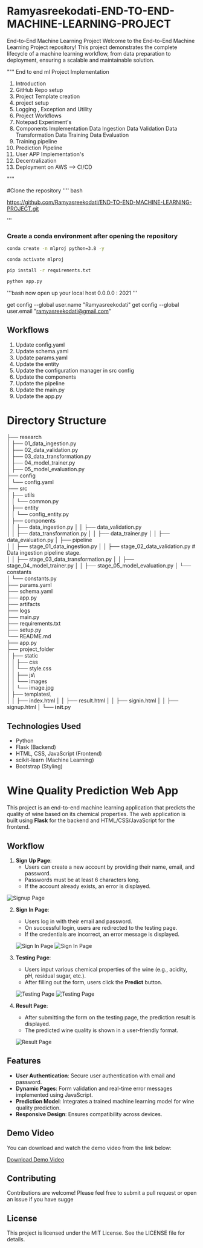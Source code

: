 # Ramyasreekodati-END-TO-END-MACHINE-LEARNING-PROJECT
End-to-End Machine Learning Project
Welcome to the End-to-End Machine Learning Project repository! This project demonstrates the complete lifecycle of a machine learning workflow, from data preparation to deployment, ensuring a scalable and maintainable solution.

""" 
End to end ml Project Implementation
1. Introduction
2. GitHub Repo setup
3. Project Template creation
4. project setup
5. Logging , Exception and Utility
6. Project Workflows
7. Notepad Experiment's
8. Components Implementation
	Data Ingestion
	Data Validation
	Data Transformation
	Data Training
	Data Evaluation
9.  Training pipeline
10. Prediction Pipeline
11. User APP Implementation's
12. Decentralization
13. Deployment on AWS --> CI/CD

"""

#Clone the repository
''''
bash

https://github.com/Ramyasreekodati/END-TO-END-MACHINE-LEARNING-PROJECT.git

'''

### Create a conda environment after opening the repository

```bash
conda create -n mlproj python=3.8 -y
```

```bash
conda activate mlproj
```

```bash
pip install -r requirements.txt
```

```bash
python app.py
```
'''bash
now open up your local host 0.0.0.0 : 2021
'''


get config --global user.name "Ramyasreekodati"
get config --global user.email "ramyasreekodati@gmail.com"

## Workflows

1. Update config.yaml
2. Update schema.yaml
3. Update params.yaml
4. Update the entity
5. Update the configuration manager in src config
6. Update the components
7. Update the pipeline 
8. Update the main.py
9. Update the app.py



# Directory Structure

├── research  
│   ├── 01_data_ingestion.py  
│   ├── 02_data_validation.py   
│   ├── 03_data_transformation.py   
│   ├── 04_model_trainer.py         
│   ├── 05_model_evaluation.py   
├── config  
│   └── config.yaml                
├── src  
│   ├── utils  
│   │   └── common.py              
│   ├── entity  
│   │   └── config_entity.py       
│   ├── components  
│   │   ├── data_ingestion.py 
│   │   ├── data_validation.py       
│   │   ├── data_transformation.py 
│   │   ├── data_trainer.py 
│   │   ├── data_evaluation.py 
│   ├── pipeline  
│   │   ├── stage_01_data_ingestion.py 
│   │   ├── stage_02_data_validation.py  # Data ingestion pipeline stage.  
│   │   ├── stage_03_data_transformation.py 
│   │   ├── stage_04_model_trainer.py 
│   │   ├── stage_05_model_evaluation.py 
│   └── constants  
│       └── constants.py          
├── params.yaml                      
├── schema.yaml                    
├── app.py                          
├── artifacts                      
├── logs                           
├── main.py                         
├── requirements.txt               
├── setup.py                        
└── README.md                        
├── app.py                           
├── project_folder\
│   ├── static\
│   │    ├── css\
│   │         └── style.css            
│   │     ├── js\                      
│   │     └── images\
│   │         └── image.jpg            
│   ├── templates\                  
│   │     ├── index.html
│   │     ├── result.html
│   │     ├── signin.html
│   │     ├── signup.html
│   └── __init__.py  


## Technologies Used
- Python
- Flask (Backend)
- HTML, CSS, JavaScript (Frontend)
- scikit-learn (Machine Learning)
- Bootstrap (Styling)

# Wine Quality Prediction Web App

This project is an end-to-end machine learning application that predicts the quality of wine based on its chemical properties. The web application is built using **Flask** for the backend and HTML/CSS/JavaScript for the frontend.

## Workflow

1. **Sign Up Page**:
   - Users can create a new account by providing their name, email, and password.
   - Passwords must be at least 6 characters long.
   - If the account already exists, an error is displayed.

   
![Signup Page](project_folder/static/web_images/singup_page.png)

2. **Sign In Page**:
   - Users log in with their email and password.
   - On successful login, users are redirected to the testing page.
   - If the credentials are incorrect, an error message is displayed.

   ![Sign In Page](project_folder/static/web_images/singin_page.png)
   ![Sign In Page](project_folder/static/web_images/singin_ofter_singup.png)

3. **Testing Page**:
   - Users input various chemical properties of the wine (e.g., acidity, pH, residual sugar, etc.).
   - After filling out the form, users click the **Predict** button.

   ![Testing Page](project_folder/static/web_images/testing_page.png)
   ![Testing Page](project_folder/static/web_images/predicting_result.png)

4. **Result Page**:
   - After submitting the form on the testing page, the prediction result is displayed.
   - The predicted wine quality is shown in a user-friendly format.

   ![Result Page](project_folder/static/web_images/result_page.png)

## Features

- **User Authentication**: Secure user authentication with email and password.
- **Dynamic Pages**: Form validation and real-time error messages implemented using JavaScript.
- **Prediction Model**: Integrates a trained machine learning model for wine quality prediction.
- **Responsive Design**: Ensures compatibility across devices.


## Demo Video

You can download and watch the demo video from the link below:

[Download Demo Video](https://github.com/Ramyasreekodati/END-TO-END-MACHINE-LEARNING-PROJECT/blob/main/project_folder/static/web_images/Demo%20vedio.mp4)


## Contributing
Contributions are welcome! Please feel free to submit a pull request or open an issue if you have sugge

## License
This project is licensed under the MIT License. See the LICENSE file for details.





















